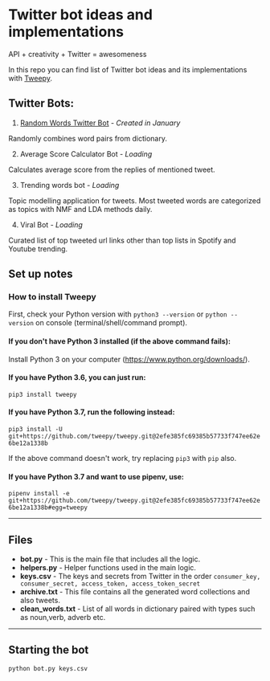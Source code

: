 # Twitter bot ideas and implementations

API + creativity + Twitter = awesomeness

In this repo you can find list of Twitter bot ideas and its implementations with [Tweepy](https://www.tweepy.org/).

## Twitter Bots:

1. [Random Words Twitter Bot](https://twitter.com/kelimebot) - *Created in January*

Randomly combines word pairs from dictionary.

2. Average Score Calculator Bot - *Loading*

Calculates average score from the replies of mentioned tweet.

3. Trending words bot - *Loading*

Topic modelling application for tweets. Most tweeted words are categorized as topics with NMF and LDA methods daily.

4. Viral Bot - *Loading*

Curated list of top tweeted url links other than top lists in Spotify and Youtube trending.

## Set up notes

### How to install Tweepy

First, check your Python version with ``python3 --version`` or ``python --version`` on console (terminal/shell/command prompt).

#### If you don't have Python 3 installed (if the above command fails):

Install Python 3 on your computer (https://www.python.org/downloads/).

#### If you have Python 3.6, you can just run:

``pip3 install tweepy``

#### If you have Python 3.7, run the following instead:

``pip3 install -U git+https://github.com/tweepy/tweepy.git@2efe385fc69385b57733f747ee62e6be12a1338b``

If the above command doesn't work, try replacing ``pip3`` with ``pip`` also.

#### If you have Python 3.7 and want to use pipenv, use:

``pipenv install -e git+https://github.com/tweepy/tweepy.git@2efe385fc69385b57733f747ee62e6be12a1338b#egg=tweepy``

---

## Files
- **bot.py** - This is the main file that includes all the logic.
- **helpers.py** - Helper functions used in the main logic.
- **keys.csv** - The keys and secrets from Twitter in the order ```consumer_key, consumer_secret, access_token, access_token_secret```
- **archive.txt** - This file contains all the generated word collections and also tweets.
- **clean_words.txt** - List of all words in dictionary paired with types such as noun,verb, adverb etc.

---

## Starting the bot

```python bot.py keys.csv```